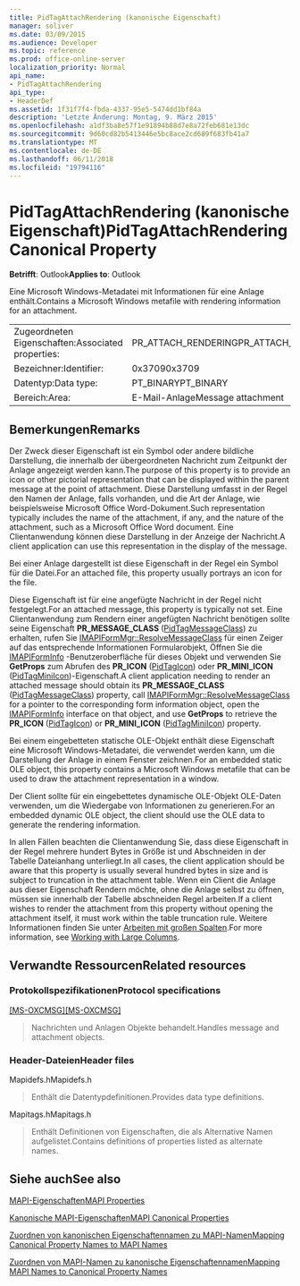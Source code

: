 ```yaml
---
title: PidTagAttachRendering (kanonische Eigenschaft)
manager: soliver
ms.date: 03/09/2015
ms.audience: Developer
ms.topic: reference
ms.prod: office-online-server
localization_priority: Normal
api_name:
- PidTagAttachRendering
api_type:
- HeaderDef
ms.assetid: 1f31f7f4-fbda-4337-95e5-5474dd1bf84a
description: 'Letzte Änderung: Montag, 9. März 2015'
ms.openlocfilehash: a1df3ba8e57f1e91894b88d7e8a72feb681e13dc
ms.sourcegitcommit: 9d60cd82b5413446e5bc8ace2cd689f683fb41a7
ms.translationtype: MT
ms.contentlocale: de-DE
ms.lasthandoff: 06/11/2018
ms.locfileid: "19794116"
---
```

# <a name="pidtagattachrendering-canonical-property"></a><span data-ttu-id="b31c3-103">PidTagAttachRendering (kanonische Eigenschaft)</span><span class="sxs-lookup"><span data-stu-id="b31c3-103">PidTagAttachRendering Canonical Property</span></span>

  
  
<span data-ttu-id="b31c3-104">**Betrifft**: Outlook</span><span class="sxs-lookup"><span data-stu-id="b31c3-104">**Applies to**: Outlook</span></span> 
  
<span data-ttu-id="b31c3-105">Eine Microsoft Windows-Metadatei mit Informationen für eine Anlage enthält.</span><span class="sxs-lookup"><span data-stu-id="b31c3-105">Contains a Microsoft Windows metafile with rendering information for an attachment.</span></span> 
  
|||
|:-----|:-----|
|<span data-ttu-id="b31c3-106">Zugeordneten Eigenschaften:</span><span class="sxs-lookup"><span data-stu-id="b31c3-106">Associated properties:</span></span>  <br/> |<span data-ttu-id="b31c3-107">PR_ATTACH_RENDERING</span><span class="sxs-lookup"><span data-stu-id="b31c3-107">PR_ATTACH_RENDERING</span></span>  <br/> |
|<span data-ttu-id="b31c3-108">Bezeichner:</span><span class="sxs-lookup"><span data-stu-id="b31c3-108">Identifier:</span></span>  <br/> |<span data-ttu-id="b31c3-109">0x3709</span><span class="sxs-lookup"><span data-stu-id="b31c3-109">0x3709</span></span>  <br/> |
|<span data-ttu-id="b31c3-110">Datentyp:</span><span class="sxs-lookup"><span data-stu-id="b31c3-110">Data type:</span></span>  <br/> |<span data-ttu-id="b31c3-111">PT_BINARY</span><span class="sxs-lookup"><span data-stu-id="b31c3-111">PT_BINARY</span></span>  <br/> |
|<span data-ttu-id="b31c3-112">Bereich:</span><span class="sxs-lookup"><span data-stu-id="b31c3-112">Area:</span></span>  <br/> |<span data-ttu-id="b31c3-113">E-Mail-Anlage</span><span class="sxs-lookup"><span data-stu-id="b31c3-113">Message attachment</span></span>  <br/> |
   
## <a name="remarks"></a><span data-ttu-id="b31c3-114">Bemerkungen</span><span class="sxs-lookup"><span data-stu-id="b31c3-114">Remarks</span></span>

<span data-ttu-id="b31c3-115">Der Zweck dieser Eigenschaft ist ein Symbol oder andere bildliche Darstellung, die innerhalb der übergeordneten Nachricht zum Zeitpunkt der Anlage angezeigt werden kann.</span><span class="sxs-lookup"><span data-stu-id="b31c3-115">The purpose of this property is to provide an icon or other pictorial representation that can be displayed within the parent message at the point of attachment.</span></span> <span data-ttu-id="b31c3-116">Diese Darstellung umfasst in der Regel den Namen der Anlage, falls vorhanden, und die Art der Anlage, wie beispielsweise Microsoft Office Word-Dokument.</span><span class="sxs-lookup"><span data-stu-id="b31c3-116">Such representation typically includes the name of the attachment, if any, and the nature of the attachment, such as a Microsoft Office Word document.</span></span> <span data-ttu-id="b31c3-117">Eine Clientanwendung können diese Darstellung in der Anzeige der Nachricht.</span><span class="sxs-lookup"><span data-stu-id="b31c3-117">A client application can use this representation in the display of the message.</span></span> 
  
<span data-ttu-id="b31c3-118">Bei einer Anlage dargestellt ist diese Eigenschaft in der Regel ein Symbol für die Datei.</span><span class="sxs-lookup"><span data-stu-id="b31c3-118">For an attached file, this property usually portrays an icon for the file.</span></span> 
  
<span data-ttu-id="b31c3-119">Diese Eigenschaft ist für eine angefügte Nachricht in der Regel nicht festgelegt.</span><span class="sxs-lookup"><span data-stu-id="b31c3-119">For an attached message, this property is typically not set.</span></span> <span data-ttu-id="b31c3-120">Eine Clientanwendung zum Rendern einer angefügten Nachricht benötigen sollte seine Eigenschaft **PR_MESSAGE_CLASS** ([PidTagMessageClass](pidtagmessageclass-canonical-property.md)) zu erhalten, rufen Sie [IMAPIFormMgr::ResolveMessageClass](imapiformmgr-resolvemessageclass.md) für einen Zeiger auf das entsprechende Informationen Formularobjekt, Öffnen Sie die [IMAPIFormInfo](imapiforminfoimapiprop.md) -Benutzeroberfläche für dieses Objekt und verwenden Sie **GetProps** zum Abrufen des **PR_ICON** ([PidTagIcon](pidtagicon-canonical-property.md)) oder **PR_MINI_ICON** ([PidTagMiniIcon](pidtagminiicon-canonical-property.md))-Eigenschaft.</span><span class="sxs-lookup"><span data-stu-id="b31c3-120">A client application needing to render an attached message should obtain its **PR_MESSAGE_CLASS** ([PidTagMessageClass](pidtagmessageclass-canonical-property.md)) property, call [IMAPIFormMgr::ResolveMessageClass](imapiformmgr-resolvemessageclass.md) for a pointer to the corresponding form information object, open the [IMAPIFormInfo](imapiforminfoimapiprop.md) interface on that object, and use **GetProps** to retrieve the **PR_ICON** ([PidTagIcon](pidtagicon-canonical-property.md)) or **PR_MINI_ICON** ([PidTagMiniIcon](pidtagminiicon-canonical-property.md)) property.</span></span> 
  
<span data-ttu-id="b31c3-121">Bei einem eingebetteten statische OLE-Objekt enthält diese Eigenschaft eine Microsoft Windows-Metadatei, die verwendet werden kann, um die Darstellung der Anlage in einem Fenster zeichnen.</span><span class="sxs-lookup"><span data-stu-id="b31c3-121">For an embedded static OLE object, this property contains a Microsoft Windows metafile that can be used to draw the attachment representation in a window.</span></span> 
  
<span data-ttu-id="b31c3-122">Der Client sollte für ein eingebettetes dynamische OLE-Objekt OLE-Daten verwenden, um die Wiedergabe von Informationen zu generieren.</span><span class="sxs-lookup"><span data-stu-id="b31c3-122">For an embedded dynamic OLE object, the client should use the OLE data to generate the rendering information.</span></span> 
  
<span data-ttu-id="b31c3-123">In allen Fällen beachten die Clientanwendung Sie, dass diese Eigenschaft in der Regel mehrere hundert Bytes in Größe ist und Abschneiden in der Tabelle Dateianhang unterliegt.</span><span class="sxs-lookup"><span data-stu-id="b31c3-123">In all cases, the client application should be aware that this property is usually several hundred bytes in size and is subject to truncation in the attachment table.</span></span> <span data-ttu-id="b31c3-124">Wenn ein Client die Anlage aus dieser Eigenschaft Rendern möchte, ohne die Anlage selbst zu öffnen, müssen sie innerhalb der Tabelle abschneiden Regel arbeiten.</span><span class="sxs-lookup"><span data-stu-id="b31c3-124">If a client wishes to render the attachment from this property without opening the attachment itself, it must work within the table truncation rule.</span></span> <span data-ttu-id="b31c3-125">Weitere Informationen finden Sie unter [Arbeiten mit großen Spalten](working-with-large-columns.md).</span><span class="sxs-lookup"><span data-stu-id="b31c3-125">For more information, see [Working with Large Columns](working-with-large-columns.md).</span></span> 
  
## <a name="related-resources"></a><span data-ttu-id="b31c3-126">Verwandte Ressourcen</span><span class="sxs-lookup"><span data-stu-id="b31c3-126">Related resources</span></span>

### <a name="protocol-specifications"></a><span data-ttu-id="b31c3-127">Protokollspezifikationen</span><span class="sxs-lookup"><span data-stu-id="b31c3-127">Protocol specifications</span></span>

<span data-ttu-id="b31c3-128">[[MS-OXCMSG]](http://msdn.microsoft.com/library/7fd7ec40-deec-4c06-9493-1bc06b349682%28Office.15%29.aspx)</span><span class="sxs-lookup"><span data-stu-id="b31c3-128">[[MS-OXCMSG]](http://msdn.microsoft.com/library/7fd7ec40-deec-4c06-9493-1bc06b349682%28Office.15%29.aspx)</span></span>
  
> <span data-ttu-id="b31c3-129">Nachrichten und Anlagen Objekte behandelt.</span><span class="sxs-lookup"><span data-stu-id="b31c3-129">Handles message and attachment objects.</span></span>
    
### <a name="header-files"></a><span data-ttu-id="b31c3-130">Header-Dateien</span><span class="sxs-lookup"><span data-stu-id="b31c3-130">Header files</span></span>

<span data-ttu-id="b31c3-131">Mapidefs.h</span><span class="sxs-lookup"><span data-stu-id="b31c3-131">Mapidefs.h</span></span>
  
> <span data-ttu-id="b31c3-132">Enthält die Datentypdefinitionen.</span><span class="sxs-lookup"><span data-stu-id="b31c3-132">Provides data type definitions.</span></span>
    
<span data-ttu-id="b31c3-133">Mapitags.h</span><span class="sxs-lookup"><span data-stu-id="b31c3-133">Mapitags.h</span></span>
  
> <span data-ttu-id="b31c3-134">Enthält Definitionen von Eigenschaften, die als Alternative Namen aufgelistet.</span><span class="sxs-lookup"><span data-stu-id="b31c3-134">Contains definitions of properties listed as alternate names.</span></span>
    
## <a name="see-also"></a><span data-ttu-id="b31c3-135">Siehe auch</span><span class="sxs-lookup"><span data-stu-id="b31c3-135">See also</span></span>



[<span data-ttu-id="b31c3-136">MAPI-Eigenschaften</span><span class="sxs-lookup"><span data-stu-id="b31c3-136">MAPI Properties</span></span>](mapi-properties.md)
  
[<span data-ttu-id="b31c3-137">Kanonische MAPI-Eigenschaften</span><span class="sxs-lookup"><span data-stu-id="b31c3-137">MAPI Canonical Properties</span></span>](mapi-canonical-properties.md)
  
[<span data-ttu-id="b31c3-138">Zuordnen von kanonischen Eigenschaftennamen zu MAPI-Namen</span><span class="sxs-lookup"><span data-stu-id="b31c3-138">Mapping Canonical Property Names to MAPI Names</span></span>](mapping-canonical-property-names-to-mapi-names.md)
  
[<span data-ttu-id="b31c3-139">Zuordnen von MAPI-Namen zu kanonische Eigenschaftennamen</span><span class="sxs-lookup"><span data-stu-id="b31c3-139">Mapping MAPI Names to Canonical Property Names</span></span>](mapping-mapi-names-to-canonical-property-names.md)


